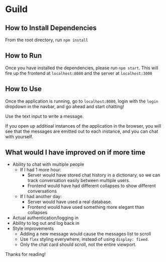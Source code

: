 # Guild

## How to Install Dependencies
From the root directory, run `npm install`
## How to Run
Once you have installed the dependencies, please run `npm start`. This will fire up the frontend at `localhost:8080` and the server at `localhost:3000`
## How to Use
Once the application is running, go to `localhost:8080`, login with the `login` dropdown in the navbar, and go ahead and start chatting!

Use the text input to write a message.

If you open up additioal instances of the application in the browser, you will see that the messages are emitted out to each instance, and you can chat with yourself.

## What would I have improved on if more time
- Ability to chat with multiple people
    - If I had 1 more hour:
        - Server would have stored chat history in a dictionary, so we can track conversation easily between multiple users.
        - Frontend would have had different collapses to show different conversations
    - If I had another day:
        - Server would have used a real database.
        - Frontend would have used something more elegant than collapses
- Actual authentication/logging in
- Ability to log out and log back in
- Style improvements
    - Adding a new message would cause the messages list to scroll
    - Use `flex` styling everywhere, instead of using `display: fixed`.
    - Only the chat card should scroll, not the entire viewport.

Thanks for reading!